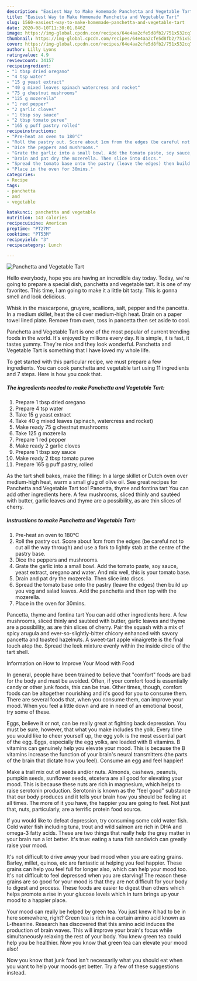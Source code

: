 ```yaml
---
description: "Easiest Way to Make Homemade Panchetta and Vegetable Tart"
title: "Easiest Way to Make Homemade Panchetta and Vegetable Tart"
slug: 1560-easiest-way-to-make-homemade-panchetta-and-vegetable-tart
date: 2020-08-10T11:30:01.046Z
image: https://img-global.cpcdn.com/recipes/64e4aa2cfe5d8fb2/751x532cq70/panchetta-and-vegetable-tart-recipe-main-photo.jpg
thumbnail: https://img-global.cpcdn.com/recipes/64e4aa2cfe5d8fb2/751x532cq70/panchetta-and-vegetable-tart-recipe-main-photo.jpg
cover: https://img-global.cpcdn.com/recipes/64e4aa2cfe5d8fb2/751x532cq70/panchetta-and-vegetable-tart-recipe-main-photo.jpg
author: Lilly Lyons
ratingvalue: 4.9
reviewcount: 34157
recipeingredient:
- "1 tbsp dried oregano"
- "4 tsp water"
- "15 g yeast extract"
- "40 g mixed leaves spinach watercress and rocket"
- "75 g chestnut mushrooms"
- "125 g mozerella"
- "1 red pepper"
- "2 garlic cloves"
- "1 tbsp soy sauce"
- "2 tbsp tomato puree"
- "165 g puff pastry rolled"
recipeinstructions:
- "Pre-heat an oven to 180°C"
- "Roll the pastry out. Score about 1cm from the edges (be careful not to cut all the way through) and use a fork to lightly stab at the centre of the pastry base."
- "Dice the peppers and mushrooms."
- "Grate the garlic into a small bowl. Add the tomato paste, soy sauce, yeast extract, oregano and water. And mix well, this is your tomato base."
- "Drain and pat dry the mozerella. Then slice into discs."
- "Spread the tomato base onto the pastry (leave the edges) then build up you veg and salad leaves. Add the panchetta and then top with the mozerella."
- "Place in the oven for 30mins."
categories:
- Recipe
tags:
- panchetta
- and
- vegetable

katakunci: panchetta and vegetable 
nutrition: 143 calories
recipecuisine: American
preptime: "PT27M"
cooktime: "PT53M"
recipeyield: "3"
recipecategory: Lunch

---
```



![Panchetta and Vegetable Tart](https://img-global.cpcdn.com/recipes/64e4aa2cfe5d8fb2/751x532cq70/panchetta-and-vegetable-tart-recipe-main-photo.jpg)

Hello everybody, hope you are having an incredible day today. Today, we're going to prepare a special dish, panchetta and vegetable tart. It is one of my favorites. This time, I am going to make it a little bit tasty. This is gonna smell and look delicious.

Whisk in the mascarpone, gruyere, scallions, salt, pepper and the pancetta. In a medium skillet, heat the oil over medium-high heat. Drain on a paper towel lined plate. Remove from oven, toss in pancetta then set aside to cool.

Panchetta and Vegetable Tart is one of the most popular of current trending foods in the world. It's enjoyed by millions every day. It is simple, it is fast, it tastes yummy. They're nice and they look wonderful. Panchetta and Vegetable Tart is something that I have loved my whole life.


To get started with this particular recipe, we must prepare a few ingredients. You can cook panchetta and vegetable tart using 11 ingredients and 7 steps. Here is how you cook that.

<!--inarticleads1-->

##### The ingredients needed to make Panchetta and Vegetable Tart:

1. Prepare 1 tbsp dried oregano
1. Prepare 4 tsp water
1. Take 15 g yeast extract
1. Take 40 g mixed leaves (spinach, watercress and rocket)
1. Make ready 75 g chestnut mushrooms
1. Take 125 g mozerella
1. Prepare 1 red pepper
1. Make ready 2 garlic cloves
1. Prepare 1 tbsp soy sauce
1. Make ready 2 tbsp tomato puree
1. Prepare 165 g puff pastry, rolled


As the tart shell bakes, make the filling: In a large skillet or Dutch oven over medium-high heat, warm a small glug of olive oil. See great recipes for Panchetta and Vegetable Tart too! Pancetta, thyme and fontina tart You can add other ingredients here. A few mushrooms, sliced thinly and sautéed with butter, garlic leaves and thyme are a possibility, as are thin slices of cherry. 

<!--inarticleads2-->

##### Instructions to make Panchetta and Vegetable Tart:

1. Pre-heat an oven to 180°C
1. Roll the pastry out. Score about 1cm from the edges (be careful not to cut all the way through) and use a fork to lightly stab at the centre of the pastry base.
1. Dice the peppers and mushrooms.
1. Grate the garlic into a small bowl. Add the tomato paste, soy sauce, yeast extract, oregano and water. And mix well, this is your tomato base.
1. Drain and pat dry the mozerella. Then slice into discs.
1. Spread the tomato base onto the pastry (leave the edges) then build up you veg and salad leaves. Add the panchetta and then top with the mozerella.
1. Place in the oven for 30mins.


Pancetta, thyme and fontina tart You can add other ingredients here. A few mushrooms, sliced thinly and sautéed with butter, garlic leaves and thyme are a possibility, as are thin slices of cherry. Pair the squash with a mix of spicy arugula and ever-so-slightly-bitter chicory enhanced with savory pancetta and toasted hazelnuts. A sweet-tart apple vinaigrette is the final touch atop the. Spread the leek mixture evenly within the inside circle of the tart shell. 

Information on How to Improve Your Mood with Food


In general, people have been trained to believe that "comfort" foods are bad for the body and must be avoided. Often, if your comfort food is essentially candy or other junk foods, this can be true. Other times, though, comfort foods can be altogether nourishing and it's good for you to consume them. There are several foods that, when you consume them, can improve your mood. When you feel a little down and are in need of an emotional boost, try some of these.

Eggs, believe it or not, can be really great at fighting back depression. You must be sure, however, that what you make includes the yolk. Every time you would like to cheer yourself up, the egg yolk is the most essential part of the egg. Eggs, especially the egg yolks, are loaded with B vitamins. B vitamins can genuinely help you elevate your mood. This is because the B vitamins increase the function of your brain's neural transmitters (the parts of the brain that dictate how you feel). Consume an egg and feel happier!

Make a trail mix out of seeds and/or nuts. Almonds, cashews, peanuts, pumpkin seeds, sunflower seeds, etcetera are all good for elevating your mood. This is because these nuts are rich in magnesium, which helps to raise serotonin production. Serotonin is known as the "feel good" substance that our body produces and it tells your brain how you should be feeling at all times. The more of it you have, the happier you are going to feel. Not just that, nuts, particularly, are a terrific protein food source.

If you would like to defeat depression, try consuming some cold water fish. Cold water fish including tuna, trout and wild salmon are rich in DHA and omega-3 fatty acids. These are two things that really help the grey matter in your brain run a lot better. It's true: eating a tuna fish sandwich can greatly raise your mood. 

It's not difficult to drive away your bad mood when you are eating grains. Barley, millet, quinoa, etc are fantastic at helping you feel happier. These grains can help you feel full for longer also, which can help your mood too. It's not difficult to feel depressed when you are starving! The reason these grains are so good for your mood is that they are not difficult for your body to digest and process. These foods are easier to digest than others which helps promote a rise in your glucose levels which in turn brings up your mood to a happier place.

Your mood can really be helped by green tea. You just knew it had to be in here somewhere, right? Green tea is rich in a certain amino acid known as L-theanine. Research has discovered that this amino acid induces the production of brain waves. This will improve your brain's focus while simultaneously relaxing the rest of your body. You knew green tea could help you be healthier. Now you know that green tea can elevate your mood also!

Now you know that junk food isn't necessarily what you should eat when you want to help your moods get better. Try  a few  of  these  suggestions  instead.

